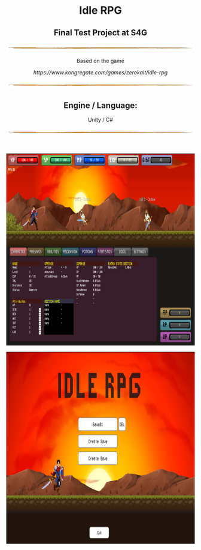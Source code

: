 <h1 align="center">Idle RPG</h1>
<h2 align="center">Final Test Project at S4G</h2>

<p align="center"><img src=/Readme/line2.png></p>
<p align="center">Based on the game</p>
<p align="center"><i>https://www.kongregate.com/games/zerokalt/idle-rpg</i></p>

<p align="center"><img src=/Readme/line2.png></p>
<h2 align="center">Engine / Language:</h2> 
<p align="center">Unity / C# </p>

<p align="center"><img src=/Readme/line2.png></p>
</br>
<p align="center"><img src=/Readme/S4G404_2.png height=512></p>
<p align="center"><img src=/Readme/S4G404_1.png height=512></p>

